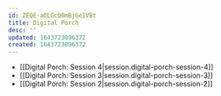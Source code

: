 ```yaml
---
id: ZEQE-aOLGcQ0mBjGeIVBt
title: Digital Porch
desc: ''
updated: 1643723096372
created: 1643723096372
---
```


- [[Digital Porch:  Session 4|session.digital-porch-session-4]]
- [[Digital Porch:  Session 3|session.digital-porch-session-3]]
- [[Digital Porch:  Session 2|session.digital-porch-session-2]]
